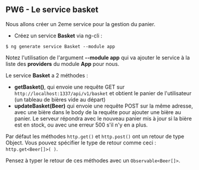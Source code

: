 ## PW6 - Le service basket
Nous allons créer un 2eme service pour la gestion du panier.

* Créez un service **Basket** via ng-cli :
```shell
$ ng generate service Basket --module app
```
Notez l'utilisation de l'argument __--module app__ qui va ajouter le service à la liste des **providers** du module **App** pour nous.

Le service **Basket** a 2 méthodes :
* __getBasket()__, qui envoie une requête GET sur `http://localhost:1337/api/v1/basket` et obtient le panier de
l'utilisateur (un tableau de bières vide au départ)
* __updateBasket(Beer)__ qui envoie une requête POST sur la même adresse, avec une bière dans le body de la requête pour ajouter une bière au panier.
Le serveur répondra avec le nouveau panier mis à jour si la bière est en stock, ou avec une erreur 500 s'il n'y en a plus.

Par défaut les méthodes `http.get()` et `http.post()` ont un retour de type Object. Vous pouvez spécifier le
type de retour comme ceci : `http.get<Beer[]>( )`.

Pensez à typer le retour de ces méthodes avec un `Observable<Beer[]>`.
